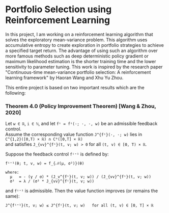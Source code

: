 # Portfolio Selection using Reinforcement Learning 

In this project, I am working on a reinforcement learning algorithm that solves the exploratory mean-variance problem. This algorithm uses accumulative entropy to create exploration in portfolio strategies to achieve a specified target return. The advantage of using such an algorithm over more famous methods such as deep deterministic policy gradient or maximum likelihood estimation is the shorter training time and the lower sensitivity to parameter tuning. This work is inspired by the research paper "Continuous-time mean-variance portfolio selection: A reinforcement learning framework" by Haoran Wang and Xhu Yu Zhou.  


This entire project is based on two important results which are the following: 




### **Theorem 4.0** (Policy Improvement Theorem) [Wang & Zhou, 2020]

Let `w ∈ ℝ`, `i ∈ ℕ`, and let `fⁱ = fⁱ(·; ·, ·, w)` be an admissible feedback control.  
Assume the corresponding value function `J^{fⁱ}(·, ·; w)` lies in  
`C^{1,2}([0,T) × ℝ) ∩ C⁰([0,T] × ℝ)`  
and satisfies `J_{vv}^{fⁱ}(t, v; w) > 0` for all `(t, v) ∈ [0, T) × ℝ`.

Suppose the feedback control `fⁱ⁺¹` is defined by:

```
fⁱ⁺¹(θ; t, v, w) = f_{𝒩(μ, σ²)}(θ)

where:
  μ   = - (γ / σ) * (J_v^{fⁱ}(t, v; w)) / (J_{vv}^{fⁱ}(t, v; w))
  σ²  = λ / (σ² * J_{vv}^{fⁱ}(t, v; w))
```

and `fⁱ⁺¹` is admissible. Then the value function improves (or remains the same):

```
J^{fⁱ⁺¹}(t, v; w) ≤ J^{fⁱ}(t, v; w)   for all (t, v) ∈ [0, T] × ℝ
```

